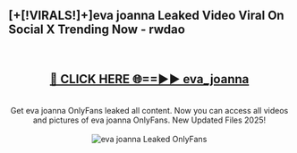 <h2>[+[!VIRALS!]+]eva joanna Leaked Video Viral On Social X Trending Now - rwdao</h2>
<br>
<div align="center">
<h2><a href="https://libra.edu.pl?eva_joanna" rel="nofollow">🔴 CLICK HERE 🌐==►► eva_joanna</a></h2>
<br>
Get eva joanna OnlyFans leaked all content. Now you can access all videos and pictures of eva joanna OnlyFans. New Updated Files 2025!
<br>
<br>
<a href="https://libra.edu.pl?eva_joanna" rel="nofollow" data-target="animated-image.originalLink"><img src="https://i.ibb.co.com/WyWwxjT/player-gif2.gif" alt="eva joanna Leaked OnlyFans" style="max-width: 100%; display: inline-block;" data-target="animated-image.originalImage"></a>
</div>
<br>